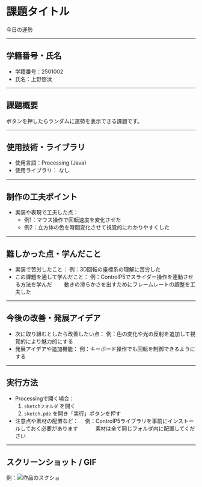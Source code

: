 # 課題タイトル
今日の運勢

---

## 学籍番号・氏名
- 学籍番号：2501002
- 氏名：上野悠汰

---

## 課題概要
ボタンを押したらランダムに運勢を表示できる課題です。

---

## 使用技術・ライブラリ
- 使用言語：Processing (Java)
- 使用ライブラリ：
  なし

---

## 制作の工夫ポイント
- 実装や表現で工夫した点：
  - 例1：マウス操作で回転速度を変化させた
  - 例2：立方体の色を時間変化させて視覚的にわかりやすくした

---

## 難しかった点・学んだこと
- 実装で苦労したこと：
  例：3D回転の座標系の理解に苦労した  
- この課題を通して学んだこと：
  例：ControlP5でスライダー操作を連動させる方法を学んだ
  　　動きの滑らかさを出すためにフレームレートの調整を工夫した

---

## 今後の改善・発展アイデア
- 次に取り組むとしたら改善したい点：
  例：色の変化や光の反射を追加して視覚的により魅力的にする
- 発展アイデアや追加機能：
  例：キーボード操作でも回転を制御できるようにする

---

## 実行方法
- Processingで開く場合：
  1. `sketchフォルダ` を開く
  2. `sketch.pde` を開き「実行」ボタンを押す
- 注意点や素材の配置など：
　例：ControlP5ライブラリを事前にインストールしておく必要があります
　　　素材は全て同じフォルダ内に配置してください
---

## スクリーンショット / GIF
例：![作品のスクショ](images/スクリーンショット2025-09-25140424.png)
